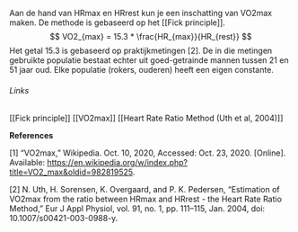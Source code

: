 Aan de hand van HRmax en HRrest kun je een inschatting van VO2max maken. De methode is gebaseerd op het [[Fick principle]]. 
$$
VO2_{max} = 15.3 * \frac{HR_{max}}{HR_{rest}}
$$
Het getal 15.3 is gebaseerd op praktijkmetingen [2]. De in die metingen gebruikte populatie bestaat echter uit goed-getrainde mannen tussen 21 en 51 jaar oud. Elke populatie (rokers, ouderen) heeft een eigen constante.  



###### Links ######

[[Fick principle]]
[[VO2max]]
[[Heart Rate Ratio Method (Uth et al, 2004)]]



**References**

[1] “VO2max,” Wikipedia. Oct. 10, 2020, Accessed: Oct. 23, 2020. [Online]. Available: https://en.wikipedia.org/w/index.php?title=VO2_max&oldid=982819525.

[2] N. Uth, H. Sorensen, K. Overgaard, and P. K. Pedersen, “Estimation of VO2max from the ratio between HRmax and HRrest - the Heart Rate Ratio Method,” Eur J Appl Physiol, vol. 91, no. 1, pp. 111–115, Jan. 2004, doi: 10.1007/s00421-003-0988-y.

